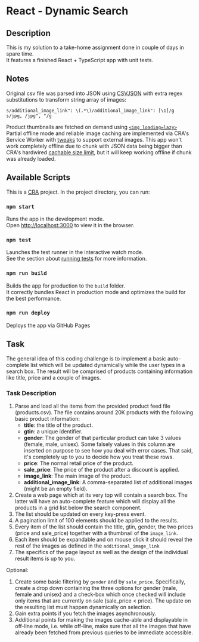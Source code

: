 # React - Dynamic Search

## Description

This is my solution to a take-home assignment done in couple of days in spare time.<br />
It features a finished React + TypeScript app with unit tests.<br />

## Notes
Original csv file was parsed into JSON using [CSVJSON](https://www.npmjs.com/package/csvjson-csv2json) with extra regex substitutions to transform string array of images:

```
s/additional_image_link": \(.*\)/additional_image_link": [\1]/g
s/jpg, /jpg", "/g
```

Product thumbnails are fetched on demand using [`<img loading=lazy>`](https://web.dev/browser-level-image-lazy-loading/)<br />
Partial offline mode and reliable image caching are implemented via CRA's Service Worker with [tweaks](https://create-react-app.dev/docs/making-a-progressive-web-app/#customization) to support external images.
This app won't work completely offline due to chunk with JSON data being bigger than CRA's hardwired [cachable size limit](https://github.com/cra-template/pwa/issues/13), but it will keep working offline if chunk was already loaded. 

## Available Scripts

This is a [CRA](https://create-react-app.dev/) project. In the project directory, you can run:

### `npm start`

Runs the app in the development mode.\
Open [http://localhost:3000](http://localhost:3000) to view it in the browser.

### `npm test`

Launches the test runner in the interactive watch mode.\
See the section about [running tests](https://facebook.github.io/create-react-app/docs/running-tests) for more information.

### `npm run build`

Builds the app for production to the `build` folder.\
It correctly bundles React in production mode and optimizes the build for the best performance.

### `npm run deploy`

Deploys the app via GitHub Pages

## Task

The general idea of this coding challenge is to implement a basic auto-complete list which will be updated dynamically while the user types in a search box. The result will be comprised of products containing information like title, price and a couple of images.

### Task Description
1. Parse and load all the items from the provided product feed file (products.csv). The file contains around 20K products with the following basic product information:
	* **title**: the title of the product.
	* **gtin**: a unique identifier.
	* **gender**: The gender of that particular product can take 3 values (female, male, unisex).
	  Some falsely values in this column are inserted on purpose to see how you deal with error cases. That said, it's completely up to you to decide how you treat these rows.
	* **price**: The normal retail price of the product.
	* **sale_price**: The price of the product after a discount is applied.
	* **image_link**: The main image of the product.
	* **additional_image_link**: A comma-separated list of additional images (might be an empty field).
2. Create a web page which at its very top will contain a search box. The latter will have an auto-complete feature which will display all the products in a grid list below the search component.
3. The list should be updated on every key-press event.
4. A pagination limit of 100 elements should be applied to the results.
5. Every item of the list should contain the title, gtin, gender, the two prices (price and sale_price) together with a thumbnail of the `image_link`.
6. Each item should be expandable and on mouse click it should reveal the rest of the images as defined in the `additional_image_link`
7. The specifics of the page layout as well as the design of the individual result items is up to you.

Optional:
1. Create some basic filtering by `gender` and by `sale_price`. Specifically, create a drop down containing the three options for gender (male, female and unisex) and a check-box which once checked will include only items that are currently on sale (sale_price < price). The update on the resulting list must happen dynamically on selection.
2. Gain extra points if you fetch the images asynchronously.
3. Additional points for making the images cache-able and displayable in off-line mode, i.e. while off-line, make sure that all the images that have already been fetched from previous queries to be immediate accessible.

